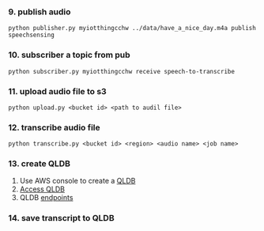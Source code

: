 ### 9. publish audio 
```shell
python publisher.py myiotthingcchw ../data/have_a_nice_day.m4a publish speechsensing
```

### 10. subscriber a topic from pub
```shell
python subscriber.py myiotthingcchw receive speech-to-transcribe
```

### 11. upload audio file to s3
```shell
python upload.py <bucket id> <path to audil file>
```

### 12. transcribe audio file
```shell
python transcribe.py <bucket id> <region> <audio name> <job name> 
```

### 13. create QLDB
1. Use AWS console to create a [QLDB](https://ap-southeast-1.console.aws.amazon.com/qldb/home?region=ap-southeast-1#getting-started "Title")
2. [Access QLDB](https://docs.aws.amazon.com/qldb/latest/developerguide/accessing.html "Title") 
3. QLDB [endpoints](https://docs.aws.amazon.com/general/latest/gr/qldb.html "Title")

### 14. save transcript to QLDB

